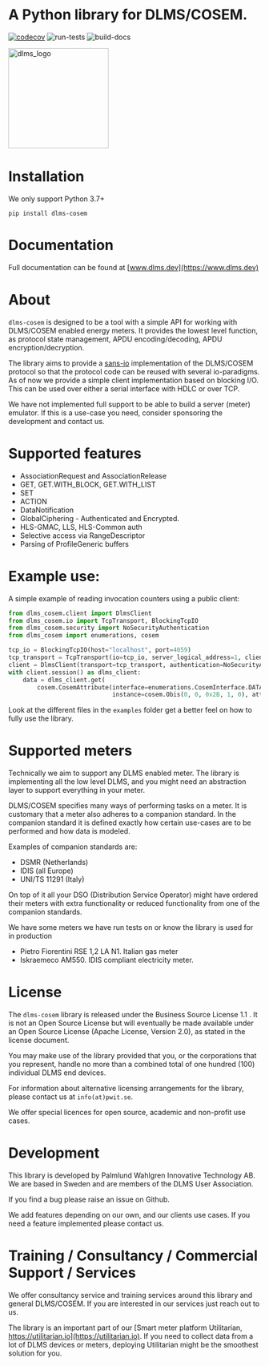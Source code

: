 
# A Python library for DLMS/COSEM.

[![codecov](https://codecov.io/gh/pwitab/dlms-cosem/branch/master/graph/badge.svg?token=RO37L11VQJ)](https://codecov.io/gh/pwitab/dlms-cosem)
![run-tests](https://github.com/pwitab/dlms-cosem/workflows/run-tests/badge.svg)
![build-docs](https://github.com/pwitab/dlms-cosem/workflows/build-docs/badge.svg)

<img src="dlms-logo.png" alt="dlms_logo" width="200"/>

# Installation
We only support Python 3.7+

```
pip install dlms-cosem
```

# Documentation

Full documentation can be found at [www.dlms.dev](https://www.dlms.dev)

# About

`dlms-cosem` is designed to be a tool with a simple API for working with DLMS/COSEM
enabled energy meters. It provides the lowest level function, as protocol state
management, APDU encoding/decoding, APDU encryption/decryption.

The library aims to provide a [sans-io](https://sans-io.readthedocs.io/) implementation
of the DLMS/COSEM protocol so that the protocol code can be reused with several
io-paradigms. As of now we provide a simple client implementation based on
blocking I/O. This can be used over either a serial interface with HDLC or over TCP.

We have not implemented full support to be able to build a server (meter) emulator. If
this is a use-case you need, consider sponsoring the development and contact us.

# Supported features

* AssociationRequest  and AssociationRelease
* GET, GET.WITH_BLOCK, GET.WITH_LIST
* SET
* ACTION
* DataNotification
* GlobalCiphering - Authenticated and Encrypted.
* HLS-GMAC, LLS, HLS-Common auth
* Selective access via RangeDescriptor
* Parsing of ProfileGeneric buffers

# Example use:

A simple example of reading invocation counters using a public client:

```python
from dlms_cosem.client import DlmsClient
from dlms_cosem.io import TcpTransport, BlockingTcpIO
from dlms_cosem.security import NoSecurityAuthentication
from dlms_cosem import enumerations, cosem

tcp_io = BlockingTcpIO(host="localhost", port=4059)
tcp_transport = TcpTransport(io=tcp_io, server_logical_address=1, client_logical_address=16)
client = DlmsClient(transport=tcp_transport, authentication=NoSecurityAuthentication())
with client.session() as dlms_client:
    data = dlms_client.get(
        cosem.CosemAttribute(interface=enumerations.CosemInterface.DATA,
                             instance=cosem.Obis(0, 0, 0x2B, 1, 0), attribute=2, ))
```


Look at the different files in the `examples` folder get a better feel on how to fully
use the library.

# Supported meters

Technically we aim to support any DLMS enabled meter. The library is implementing all
the low level DLMS, and you might need an abstraction layer to support everything in
your meter.

DLMS/COSEM specifies many ways of performing tasks on a meter. It is
customary that a meter also adheres to a companion standard. In the companion standard
it is defined exactly how certain use-cases are to be performed and how data is modeled.

Examples of companion standards are:
* DSMR (Netherlands)
* IDIS (all Europe)
* UNI/TS 11291 (Italy)

On top of it all your DSO (Distribution Service Operator) might have ordered their
meters with extra functionality or reduced functionality from one of the companion
standards.

We have some meters we have run tests on or know the library is used for in production

* Pietro Fiorentini RSE 1,2 LA N1. Italian gas meter
* Iskraemeco AM550. IDIS compliant electricity meter.


# License

The `dlms-cosem` library is released under the Business Source License 1.1 .
It is not an Open Source License but will eventually be made available under an Open Source License 
(Apache License, Version 2.0), as stated in the license document.

You may make use of the library provided that you, or the corporations that you 
represent, handle no more than a combined total of one hundred (100) individual DLMS end devices.

For information about alternative licensing arrangements for the library,
please contact us at `info(at)pwit.se`. 

We offer special licences for open source, academic and non-profit use cases. 

# Development

This library is developed by Palmlund Wahlgren Innovative Technology AB. We are
based in Sweden and are members of the DLMS User Association.

If you find a bug please raise an issue on Github.

We add features depending on our own, and our clients use cases. If you
need a feature implemented please contact us.

# Training / Consultancy / Commercial Support / Services

We offer consultancy service and training services around this library and general DLMS/COSEM.
If you are interested in our services just reach out to us.

The library is an important part of our [Smart meter platform Utilitarian, https://utilitarian.io](https://utilitarian.io). If you need to 
collect data from a lot of DLMS devices or meters, deploying Utilitarian might be the smoothest 
solution for you.

